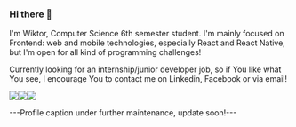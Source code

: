 ### Hi there 👋<br/>

I'm Wiktor, Computer Science 6th semester student. I'm mainly focused on Frontend: web and mobile technologies, especially React and React Native, but I'm open for all kind of programming challenges! <br/>

Currently looking for an internship/junior developer job, so if You like what You see, I encourage You to contact me on Linkedin, Facebook or via email!<br/>

<div style="display: flex; align-items: center; align-self:center">
  <a href="https://www.linkedin.com/in/wiktor-gut-3bb041241/">
    <img src="https://img.shields.io/badge/LinkedIn-0077B5?style=for-the-badge&logo=linkedin&logoColor=white" />
  </a>
  <img src="https://img.shields.io/badge/Facebook-1877F2?style=for-the-badge&logo=facebook&logoColor=white" />
  <img src="https://img.shields.io/badge/Gmail-D14836?style=for-the-badge&logo=gmail&logoColor=white" />
</div>


---Profile caption under further maintenance, update soon!---
<!--
**Guccio163/Guccio163** is a ✨ _special_ ✨ repository because its `README.md` (this file) appears on your GitHub profile.

Here are some ideas to get you started:

- 🔭 I’m currently working on ...
- 🌱 I’m currently learning ...
- 👯 I’m looking to collaborate on ...
- 🤔 I’m looking for help with ...
- 💬 Ask me about ...
- 📫 How to reach me: ...
- 😄 Pronouns: ...
- ⚡ Fun fact: ...
-->
